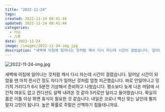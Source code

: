 ```yaml
---
title: "2022-11-24"
tags:
created: 2022-11-24 08:41:44
updated: 2022-11-24 08:41:44
categories:
  - 러닝
  - 기록
date: 2022-11-24
image: /images/2022-11-24-img.jpg
description: "새벽에 아침에 일어나는 것처럼 깨서 다시 자는데 시간이 걸렸습니다. 일어날 시간이 되었을 땐 마치 한시간 정도 자다가 일어난 것처럼 엄청 피곤했습니다. 바로 안일어나고 밍기적 거리다가 6시 5분전 기상해서 준비하고 나왔습니다. 평소보다 늦게 나온 까닭에 시간적 여유도 없고 컨디션도 살짝"
---
```


![2022-11-24-img.jpg](/images/2022-11-24-img.jpg)
 
 

새벽에 아침에 일어나는 것처럼 깨서 다시 자는데 시간이 걸렸습니다. 일어날 시간이 되었을 땐 마치 한시간 정도 자다가 일어난 것처럼 엄청 피곤했습니다. 바로 안일어나고 밍기적 거리다가 6시 5분전 기상해서 준비하고 나왔습니다. 
평소보다 늦게 나온 까닭에 시간적 여유도 없고 컨디션도 살짝 내려온 것 같아 5키로만 달리고 들어왔습니다. 확실히 몸은 이틀 이상 뛰면 휴식이 필요한 것 같습니다. 
내일은 코로나 백신 맞는 날인데 뛸지 말지 고민이 됩니다. 높은 확률로 주말은 산책하기 힘들테니까요.
